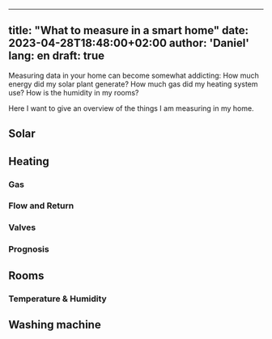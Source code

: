

---
title: "What to measure in a smart home"
date: 2023-04-28T18:48:00+02:00
author: 'Daniel'
lang: en
draft: true
---
Measuring data in your home can become somewhat addicting: How much energy did my solar plant generate? How much gas did my heating system use? How is the humidity in my rooms?

Here I want to give an overview of the things I am measuring in my home.
<!--more-->
 
## Solar
## Heating
### Gas
### Flow and Return
### Valves
### Prognosis
## Rooms
### Temperature & Humidity
## Washing machine
##